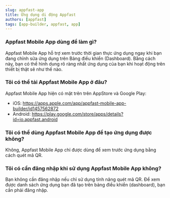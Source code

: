 ```yaml
---
slug: appfast-app
title: Ứng dụng di động Appfast
authors: [appfast]
tags: [app-builder, appfast, app]
---
```

### Appfast Mobile App dùng để làm gì?
Appfast Mobile App hỗ trợ xem trước thời gian thực ứng dụng ngay khi bạn đang chỉnh sửa ứng dụng trên Bảng điều khiển (Dashboard). Bằng cách này, bạn có thể hình dung rõ ràng nhất ứng dụng của bạn khi hoạt động trên thiết bị thật sẽ như thế nào.

### Tôi có thể tải Appfast Mobile App ở đâu?
Appfast Mobile App hiện có mặt trên trên AppStore và Google Play:
- iOS: https://apps.apple.com/app/appfast-mobile-app-builder/id1457562872
- Android: https://play.google.com/store/apps/details?id=io.appfast.android

### Tôi có thể dùng Appfast Mobile App để tạo ứng dụng được không?
Không, Appfast Mobile App chỉ được dùng để xem trước ứng dụng bằng cách quét mã QR.

### Tôi có cần đăng nhập khi sử dụng Appfast Mobile App không?
Bạn không cần đăng nhập nếu chỉ sử dụng tính năng quét mã QR. Để xem được danh sách ứng dụng bạn đã tạo trên bảng điều khiển (dashboard), bạn cần phải đăng nhập.

